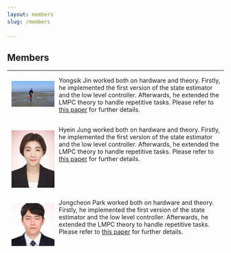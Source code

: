 ```yaml
---
layout: members
slug: /members

---
```


## Members
___

<table style="border: 1px solid transparent;">
<tbody>
<tr>
<!-- <td style="text-align:justify;width: 500px; border: 1px solid transparent"> -->
	<img align="left" src="/assets/img/members/yongsik.jfif" style="border: 10px solid transparent;" width="100"> 
	Yongsik Jin worked both on hardware and theory. Firstly, he implemented the first version of the state estimator and the low level controller. Afterwards, he extended the LMPC theory to handle repetitive tasks. Please refer to 
	<a href="https://scholar.google.com/citations?user=PeXR8ZYAAAAJ&hl=en/">this paper</a> for further details.
</tr>
</tbody>
</table>


<table style="border: 1px solid transparent;">
<tbody>
<tr>
<!-- <td style="text-align:justify;width: 500px; border: 1px solid transparent"> -->
	<img align="left" src="/assets/img/members/Hyein.jfif" style="border: 10px solid transparent;" width="100"> 
	Hyein Jung worked both on hardware and theory. Firstly, he implemented the first version of the state estimator and the low level controller. Afterwards, he extended the LMPC theory to handle repetitive tasks. Please refer to 
	<a href="https://scholar.google.com/citations?user=PeXR8ZYAAAAJ&hl=en/">this paper</a> for further details.
</tr>
</tbody>
</table>


<table style="border: 1px solid transparent;">
<tbody>
<tr>
<!-- <td style="text-align:justify;width: 500px; border: 1px solid transparent"> -->
	<img align="left" src="/assets/img/members/jongcheon.jfif" style="border: 10px solid transparent;" width="100"> 
	Jongcheon Park worked both on hardware and theory. Firstly, he implemented the first version of the state estimator and the low level controller. Afterwards, he extended the LMPC theory to handle repetitive tasks. Please refer to 
	<a href="https://scholar.google.com/citations?user=PeXR8ZYAAAAJ&hl=en/">this paper</a> for further details.
</tr>
</tbody>
</table>

<!-- 6. 코무리
7. 싱
8. 구오 
 -->
